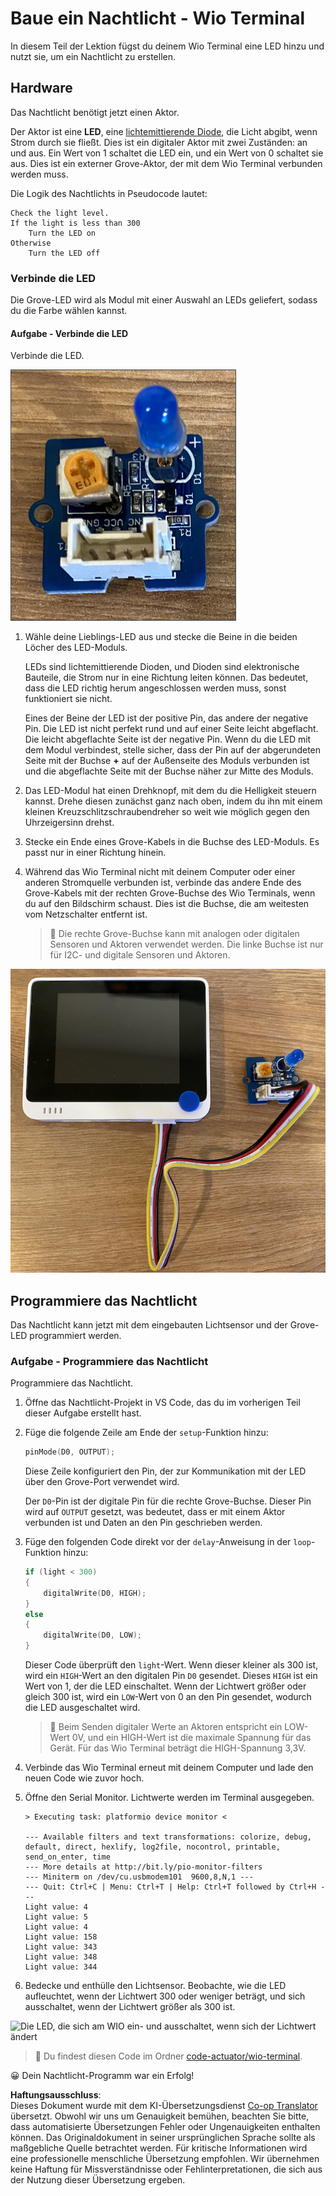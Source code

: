 <!--
CO_OP_TRANSLATOR_METADATA:
{
  "original_hash": "db44083b4dc6fb06eac83c4f16448940",
  "translation_date": "2025-08-25T22:07:11+00:00",
  "source_file": "1-getting-started/lessons/3-sensors-and-actuators/wio-terminal-actuator.md",
  "language_code": "de"
}
-->
# Baue ein Nachtlicht - Wio Terminal

In diesem Teil der Lektion fügst du deinem Wio Terminal eine LED hinzu und nutzt sie, um ein Nachtlicht zu erstellen.

## Hardware

Das Nachtlicht benötigt jetzt einen Aktor.

Der Aktor ist eine **LED**, eine [lichtemittierende Diode](https://wikipedia.org/wiki/Light-emitting_diode), die Licht abgibt, wenn Strom durch sie fließt. Dies ist ein digitaler Aktor mit zwei Zuständen: an und aus. Ein Wert von 1 schaltet die LED ein, und ein Wert von 0 schaltet sie aus. Dies ist ein externer Grove-Aktor, der mit dem Wio Terminal verbunden werden muss.

Die Logik des Nachtlichts in Pseudocode lautet:

```output
Check the light level.
If the light is less than 300
    Turn the LED on
Otherwise
    Turn the LED off
```

### Verbinde die LED

Die Grove-LED wird als Modul mit einer Auswahl an LEDs geliefert, sodass du die Farbe wählen kannst.

#### Aufgabe - Verbinde die LED

Verbinde die LED.

![Eine Grove-LED](../../../../../translated_images/grove-led.6c853be93f473cf2c439cfc74bb1064732b22251a83cedf66e62f783f9cc1a79.de.png)

1. Wähle deine Lieblings-LED aus und stecke die Beine in die beiden Löcher des LED-Moduls.

    LEDs sind lichtemittierende Dioden, und Dioden sind elektronische Bauteile, die Strom nur in eine Richtung leiten können. Das bedeutet, dass die LED richtig herum angeschlossen werden muss, sonst funktioniert sie nicht.

    Eines der Beine der LED ist der positive Pin, das andere der negative Pin. Die LED ist nicht perfekt rund und auf einer Seite leicht abgeflacht. Die leicht abgeflachte Seite ist der negative Pin. Wenn du die LED mit dem Modul verbindest, stelle sicher, dass der Pin auf der abgerundeten Seite mit der Buchse **+** auf der Außenseite des Moduls verbunden ist und die abgeflachte Seite mit der Buchse näher zur Mitte des Moduls.

1. Das LED-Modul hat einen Drehknopf, mit dem du die Helligkeit steuern kannst. Drehe diesen zunächst ganz nach oben, indem du ihn mit einem kleinen Kreuzschlitzschraubendreher so weit wie möglich gegen den Uhrzeigersinn drehst.

1. Stecke ein Ende eines Grove-Kabels in die Buchse des LED-Moduls. Es passt nur in einer Richtung hinein.

1. Während das Wio Terminal nicht mit deinem Computer oder einer anderen Stromquelle verbunden ist, verbinde das andere Ende des Grove-Kabels mit der rechten Grove-Buchse des Wio Terminals, wenn du auf den Bildschirm schaust. Dies ist die Buchse, die am weitesten vom Netzschalter entfernt ist.

    > 💁 Die rechte Grove-Buchse kann mit analogen oder digitalen Sensoren und Aktoren verwendet werden. Die linke Buchse ist nur für I2C- und digitale Sensoren und Aktoren.

![Die Grove-LED, verbunden mit der rechten Buchse](../../../../../translated_images/wio-led.265a1897e72d7f21c753257516a4b677d8e30ce2b95fee98189458b3275ba0a6.de.png)

## Programmiere das Nachtlicht

Das Nachtlicht kann jetzt mit dem eingebauten Lichtsensor und der Grove-LED programmiert werden.

### Aufgabe - Programmiere das Nachtlicht

Programmiere das Nachtlicht.

1. Öffne das Nachtlicht-Projekt in VS Code, das du im vorherigen Teil dieser Aufgabe erstellt hast.

1. Füge die folgende Zeile am Ende der `setup`-Funktion hinzu:

    ```cpp
    pinMode(D0, OUTPUT);
    ```

    Diese Zeile konfiguriert den Pin, der zur Kommunikation mit der LED über den Grove-Port verwendet wird.

    Der `D0`-Pin ist der digitale Pin für die rechte Grove-Buchse. Dieser Pin wird auf `OUTPUT` gesetzt, was bedeutet, dass er mit einem Aktor verbunden ist und Daten an den Pin geschrieben werden.

1. Füge den folgenden Code direkt vor der `delay`-Anweisung in der `loop`-Funktion hinzu:

    ```cpp
    if (light < 300)
    {
        digitalWrite(D0, HIGH);
    }
    else
    {
        digitalWrite(D0, LOW);
    }
    ```

    Dieser Code überprüft den `light`-Wert. Wenn dieser kleiner als 300 ist, wird ein `HIGH`-Wert an den digitalen Pin `D0` gesendet. Dieses `HIGH` ist ein Wert von 1, der die LED einschaltet. Wenn der Lichtwert größer oder gleich 300 ist, wird ein `LOW`-Wert von 0 an den Pin gesendet, wodurch die LED ausgeschaltet wird.

    > 💁 Beim Senden digitaler Werte an Aktoren entspricht ein LOW-Wert 0V, und ein HIGH-Wert ist die maximale Spannung für das Gerät. Für das Wio Terminal beträgt die HIGH-Spannung 3,3V.

1. Verbinde das Wio Terminal erneut mit deinem Computer und lade den neuen Code wie zuvor hoch.

1. Öffne den Serial Monitor. Lichtwerte werden im Terminal ausgegeben.

    ```output
    > Executing task: platformio device monitor <

    --- Available filters and text transformations: colorize, debug, default, direct, hexlify, log2file, nocontrol, printable, send_on_enter, time
    --- More details at http://bit.ly/pio-monitor-filters
    --- Miniterm on /dev/cu.usbmodem101  9600,8,N,1 ---
    --- Quit: Ctrl+C | Menu: Ctrl+T | Help: Ctrl+T followed by Ctrl+H ---
    Light value: 4
    Light value: 5
    Light value: 4
    Light value: 158
    Light value: 343
    Light value: 348
    Light value: 344
    ```

1. Bedecke und enthülle den Lichtsensor. Beobachte, wie die LED aufleuchtet, wenn der Lichtwert 300 oder weniger beträgt, und sich ausschaltet, wenn der Lichtwert größer als 300 ist.

![Die LED, die sich am WIO ein- und ausschaltet, wenn sich der Lichtwert ändert](../../../../../images/wio-running-assignment-1-1.gif)

> 💁 Du findest diesen Code im Ordner [code-actuator/wio-terminal](../../../../../1-getting-started/lessons/3-sensors-and-actuators/code-actuator/wio-terminal).

😀 Dein Nachtlicht-Programm war ein Erfolg!

**Haftungsausschluss**:  
Dieses Dokument wurde mit dem KI-Übersetzungsdienst [Co-op Translator](https://github.com/Azure/co-op-translator) übersetzt. Obwohl wir uns um Genauigkeit bemühen, beachten Sie bitte, dass automatisierte Übersetzungen Fehler oder Ungenauigkeiten enthalten können. Das Originaldokument in seiner ursprünglichen Sprache sollte als maßgebliche Quelle betrachtet werden. Für kritische Informationen wird eine professionelle menschliche Übersetzung empfohlen. Wir übernehmen keine Haftung für Missverständnisse oder Fehlinterpretationen, die sich aus der Nutzung dieser Übersetzung ergeben.